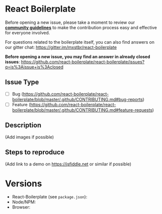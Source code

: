 # React Boilerplate

Before opening a new issue, please take a moment to review our [**community guidelines**](https://github.com/react-boilerplate/react-boilerplate/blob/master/.github/CONTRIBUTING.md) to make the contribution process easy and effective for everyone involved.


For questions related to the boilerplate itself, you can also find answers on our gitter chat:
https://gitter.im/mxstbr/react-boilerplate

**Before opening a new issue, you may find an answer in already closed issues**:
https://github.com/react-boilerplate/react-boilerplate/issues?q=is%3Aissue+is%3Aclosed

## Issue Type

- [ ] Bug (https://github.com/react-boilerplate/react-boilerplate/blob/master/.github/CONTRIBUTING.md#bug-reports)
- [ ] Feature (https://github.com/react-boilerplate/react-boilerplate/blob/master/.github/CONTRIBUTING.md#feature-requests)

## Description

(Add images if possible)

## Steps to reproduce

(Add link to a demo on https://jsfiddle.net or similar if possible)

# Versions

- React-Boilerplate (see `package.json`):
- Node/NPM:
- Browser:
